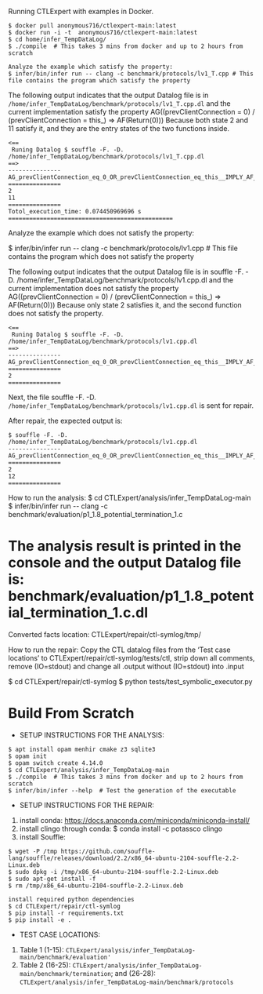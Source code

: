 
Running CTLExpert with examples in Docker. 

```
$ docker pull anonymous716/ctlexpert-main:latest
$ docker run -i -t  anonymous716/ctlexpert-main:latest
$ cd home/infer_TempDataLog/
$ ./compile  # This takes 3 mins from docker and up to 2 hours from scratch 

Analyze the example which satisfy the property: 
$ infer/bin/infer run -- clang -c benchmark/protocols/lv1_T.cpp # This file contains the program which satisfy the property 
```

The following output indicates that the output Datalog file is in `/home/infer_TempDataLog/benchmark/protocols/lv1_T.cpp.dl` 
and the current implementation satisfy the property 
AG((prevClientConnection = 0) \/ (prevClientConnection = this_)  => AF(Return(0)))
Because both state 2 and 11 satisfy it, and they are the entry states of the two functions inside. 

```
<==
 Runing Datalog $ souffle -F. -D. /home/infer_TempDataLog/benchmark/protocols/lv1_T.cpp.dl 
==>
---------------
AG_prevClientConnection_eq_0_OR_prevClientConnection_eq_this__IMPLY_AF_ReturnPred_Final
===============
2
11
===============
Totol_execution_time: 0.074450969696 s
===============================================
```

Analyze the example which does not satisfy the property: 

$ infer/bin/infer run -- clang -c benchmark/protocols/lv1.cpp # This file contains the program which does not satisfy the property 

The following output indicates that the output Datalog file is in souffle -F. -D. /home/infer_TempDataLog/benchmark/protocols/lv1.cpp.dl 
and the current implementation does not satisfy the property 
AG((prevClientConnection = 0) \/ (prevClientConnection = this_)  => AF(Return(0)))
Because only state 2 satisfies it, and the second function does not satisfy the property. 

```
<==
 Runing Datalog $ souffle -F. -D. /home/infer_TempDataLog/benchmark/protocols/lv1.cpp.dl 
==>
---------------
AG_prevClientConnection_eq_0_OR_prevClientConnection_eq_this__IMPLY_AF_handleHTTPCmd_notSupportedPred_Final
===============
2
===============
```

Next, the file souffle -F. -D. `/home/infer_TempDataLog/benchmark/protocols/lv1.cpp.dl` is sent for repair. 


After repair, the expected output is: 
```
$ souffle -F. -D. /home/infer_TempDataLog/benchmark/protocols/lv1.cpp.dl 
---------------
AG_prevClientConnection_eq_0_OR_prevClientConnection_eq_this__IMPLY_AF_handleHTTPCmd_notSupportedPred_Final
===============
2
12
===============
```



How to run the analysis:
$ cd CTLExpert/analysis/infer_TempDataLog-main
$ infer/bin/infer run -- clang -c benchmark/evaluation/p1_1.8_potential_termination_1.c 
# The analysis result is printed in the console and the output Datalog file is: benchmark/evaluation/p1_1.8_potential_termination_1.c.dl 

Converted facts location:
CTLExpert/repair/ctl-symlog/tmp/

How to run the repair:
Copy the CTL datalog files from the ‘Test case locations’ to CTLExpert/repair/ctl-symlog/tests/ctl, strip down all comments, remove (IO=stdout) and change all .output without (IO=stdout) into .input

$ cd CTLExpert/repair/ctl-symlog
$ python tests/test_symbolic_executor.py






# Build From Scratch

- SETUP INSTRUCTIONS FOR THE ANALYSIS: 
```
$ apt install opam menhir cmake z3 sqlite3 
$ opam init 
$ opam switch create 4.14.0
$ cd CTLExpert/analysis/infer_TempDataLog-main 
$ ./compile  # This takes 3 mins from docker and up to 2 hours from scratch
$ infer/bin/infer --help  # Test the generation of the executable
```

- SETUP INSTRUCTIONS FOR THE REPAIR: 
1. install conda: https://docs.anaconda.com/miniconda/miniconda-install/ 
2. install clingo through conda: $ conda install -c potassco clingo
3. install Souffle: 
```
$ wget -P /tmp https://github.com/souffle-lang/souffle/releases/download/2.2/x86_64-ubuntu-2104-souffle-2.2-Linux.deb
$ sudo dpkg -i /tmp/x86_64-ubuntu-2104-souffle-2.2-Linux.deb
$ sudo apt-get install -f
$ rm /tmp/x86_64-ubuntu-2104-souffle-2.2-Linux.deb

install required python dependencies
$ cd CTLExpert/repair/ctl-symlog
$ pip install -r requirements.txt
$ pip install -e .
```

- TEST CASE LOCATIONS: 

1. Table 1 (1-15): `CTLExpert/analysis/infer_TempDataLog-main/benchmark/evaluation'`
3. Table 2 (16-25): `CTLExpert/analysis/infer_TempDataLog-main/benchmark/termination`; and
   (26-28): `CTLExpert/analysis/infer_TempDataLog-main/benchmark/protocols`

